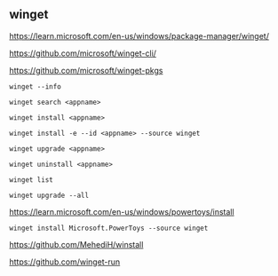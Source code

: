 ## winget

<https://learn.microsoft.com/en-us/windows/package-manager/winget/>

<https://github.com/microsoft/winget-cli/>

<https://github.com/microsoft/winget-pkgs>

``winget --info``

`winget search <appname>`

`winget install <appname>`

`winget install -e --id <appname> --source winget`

`winget upgrade <appname>`

`winget uninstall <appname>`

`winget list`

`winget upgrade --all`

<https://learn.microsoft.com/en-us/windows/powertoys/install>

`winget install Microsoft.PowerToys --source winget`

<https://github.com/MehediH/winstall>

<https://github.com/winget-run>
